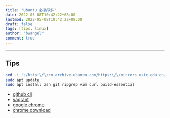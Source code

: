 ```yaml
---
title: "Ubuntu 必装软件"
date: 2022-05-08T10:42:22+08:00
lastmod: 2022-05-08T10:42:22+08:00
draft: false
tags: [tips, linux]
author: "bwangel"
comment: true
---
```


<!--more-->

---

## Tips

```sh
sed -i 's/http:\/\/cn.archive.ubuntu.com/https:\/\/mirrors.ustc.edu.cn/g' /etc/apt/sources.list
sudo apt update
sudo apt install zsh git ripgrep vim curl build-essential
```

- [github cli](https://github.com/cli/cli/blob/trunk/docs/install_linux.md)
- [vagrant](https://www.vagrantup.com/downloads)
- [google chrome](https://www.google.com/chrome/)
- [chrome download](https://dl.google.com/linux/direct/google-chrome-stable_current_amd64.deb)
